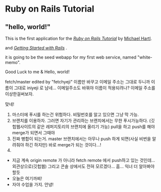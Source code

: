 # Ruby on Rails Tutorial

## "hello, world!"

This is the first application for the
[*Ruby on Rails Tutorial*](https://www.railstutorial.org/)
by [Michael Hartl](https://www.michaelhartl.com/). 

and
[*Getting Started with Rails*](http://guides.rubyonrails.org/v5.2/getting_started.html)
.

it is going to be the seed webapp for my first web service, named "white-memo".

Good Luck to me & Hello, world!

fetch/master edited by "fetchyeji" 
이름만 바꾸고 이메일 주소는 그대로 두니까 이름이 그대로 iniyeji 로 남네...
이메일주소도 바꿔야 이름이 적용되려나? 이메일 주소를 이상한걸써보자.  

맞네!

1. 마스터에 푸시를 하는건 위험하다. 비밀번호를 알고 있으면 그냥 막 가능.
2. 브랜치를 이용하자. 그러면 자기가 관리하는 브랜치에서는 무한 푸시가능하다. (깃헙웹사이트의 같은 레퍼지토리의 브랜치에 올리기 가능) pull을 하고 push를 해야 merge가 되면서 그때야
3. 진짜 병합이 되는거. master 브랜치에서는 아무나 push 하게 되면(사실 비번을 알려줘야 하긴 하지만) 바로 merge가 되는 것이다...! 
4. 

* 지금 계속 origin remote 가 아니라 fetch remote 에서 push하고 있는 것인데... 외관상으로(깃헙웹) 그리고 콘솔 상에서도 전혀 모르겠다... 흠... 익너 더 알아봐야할듯
* 오늘은 여기까찌! 
* 자야 수업을 가지. 안녕!